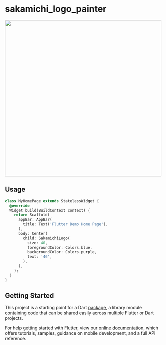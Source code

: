 # sakamichi_logo_painter

<image src="https://github.com/YuyaAbo/sakamichi_logo_painter/blob/master/sample_image.png" width=500>

## Usage

```dart
class MyHomePage extends StatelessWidget {
  @override
  Widget build(BuildContext context) {
    return Scaffold(
      appBar: AppBar(
        title: Text('Flutter Demo Home Page'),
      ),
      body: Center(
        child: SakamichiLogo(
          size: 40,
          foregroundColor: Colors.blue,
          backgroundColor: Colors.purple,
          text: '46',
        ),
      ),
    );
  }
}
```

## Getting Started

This project is a starting point for a Dart
[package](https://flutter.dev/developing-packages/),
a library module containing code that can be shared easily across
multiple Flutter or Dart projects.

For help getting started with Flutter, view our 
[online documentation](https://flutter.dev/docs), which offers tutorials, 
samples, guidance on mobile development, and a full API reference.

